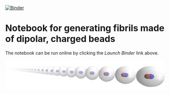 [![Binder](https://mybinder.org/badge_logo.svg)](https://mybinder.org/v2/gh/mlund/dipolar-fibrils/HEAD?urlpath=lab/tree/notebook.ipynb)

# Notebook for generating fibrils made of dipolar, charged beads

The notebook can be run online by clicking the _Launch Binder_ link above.

![Alt text](fibril.png "linear fibril build from dipolar spheres representing proteins")

